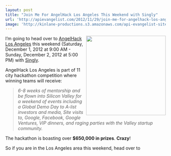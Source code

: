 ```yaml
---
layout: post
title: "Join Me For AngelHack Los Angeles This Weekend with Singly"
url: 'http://apievangelist.com/2012/11/29/join-me-for-angelhack-los-angeles-this-weekend-with-singly/'
image: 'http://kinlane-productions.s3.amazonaws.com/api-evangelist-site/blog/angelhack-11-cities.png'
---
```


[<img class="c1" src="https://s3.amazonaws.com/kinlane-productions/events/angelhack/angelhack-11-cities.png" alt="" width="250" align="right" />][1]

I’m going to head over to [AngelHack Los Angeles][1] this weekend (Saturday, December 1, 2012 at 9:00 AM - Sunday, December 2, 2012 at 5:00 PM) with [Singly][2].

AngelHack Los Angeles is part of 11 city hackathon competition where winning teams will receive:

> _6-8 weeks of mentorship and be flown into Silicon Valley for a weekend of events including a Global Demo Day to A-list investors and media, Site visits to, Google, Facebook, Google Ventures, VIP dinners, and raging parties with the Valley startup community._

The hackathon is boasting over **$650,000 in prizes**. **Crazy**!

So if you are in the Los Angeles area this weekend, head over to

   [1]: http://angelhack.com/
   [2]: http://singly.com
